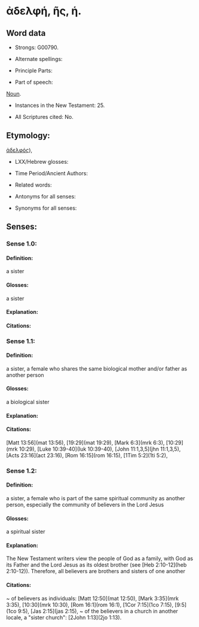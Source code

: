 # ἀδελφή, ῆς, ἡ.

<!-- Status: S2=NeedsReview -->
<!-- Lexica used for edits: BDAG LN FFM BN LSJM MM   -->

## Word data

* Strongs: G00790.

* Alternate spellings:

* Principle Parts: 

* Part of speech: 

[Noun](http://ugg.readthedocs.io/en/latest/noun.html).

* Instances in the New Testament: 25.

* All Scriptures cited: No.

## Etymology: 

[ἀδελφός]()),

* LXX/Hebrew glosses: 


* Time Period/Ancient Authors: 


* Related words: 

* Antonyms for all senses:

* Synonyms for all senses: 


## Senses: 


### Sense  1.0: 

#### Definition: 

a sister

#### Glosses: 

a sister 

#### Explanation: 

#### Citations: 

### Sense  1.1: 

#### Definition: 

a sister, a female who shares the same biological mother and/or father as another person

#### Glosses: 

a biological sister 

#### Explanation: 


#### Citations:

[Matt 13:56](mat 13:56), [19:29](mat 19:29), [Mark 6:3](mrk 6:3), [10:29](mrk 10:29), [Luke 10:39-40](luk 10:39-40), [John 11:1,3,5](jhn 11:1,3,5), [Acts 23:16](act 23:16), [Rom 16:15](rom 16:15), [1Tim 5:2](1ti 5:2), 

### Sense  1.2: 

#### Definition: 

a sister, a female who is part of the same spiritual community as another person, especially the community of believers in the Lord Jesus

#### Glosses: 

a spiritual sister 

#### Explanation: 

The New Testament writers view the people of God as a family, with God as its Father and the Lord Jesus as its oldest brother (see [Heb 2:10-12](heb 2:10-12)). Therefore, all believers are brothers and sisters of one another

#### Citations:

~ of believers as individuals: [Matt 12:50](mat 12:50), [Mark 3:35](mrk 3:35), [10:30](mrk 10:30), [Rom 16:1](rom 16:1), [1Cor 7:15](1co 7:15), [9:5](1co 9:5), [Jas 2:15](jas 2:15),
~ of the believers in a church in another locale, a "sister church": [2John 1:13](2jo 1:13).